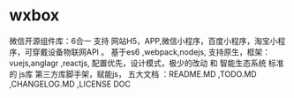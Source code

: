 # wxbox
微信开源组件库：6合一
支持 网站H5，APP,微信小程序，百度小程序，淘宝小程序，可穿戴设备物联网API 。
基于es6 ,webpack,nodejs,
支持原生，框架：vuejs,anglagr ,reactjs,
配置优先，设计模式，极少的改动 和 智能生态系统
标准的 js库 第三方库脚手架，赋能js，
五大文档 ：README.MD  ,TODO.MD ,CHANGELOG.MD ,LICENSE  DOC 
